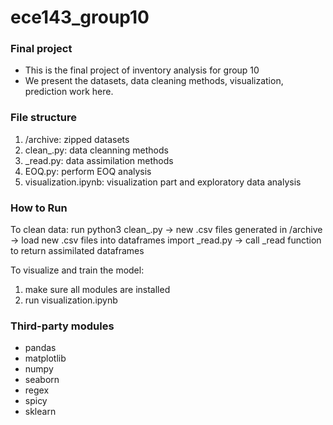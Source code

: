 # ece143_group10
### Final project
- This is the final project of inventory analysis for group 10
- We present the datasets, data cleaning methods, visualization, prediction work here.

### File structure
1. /archive: zipped datasets
2. clean_.py: data cleanning methods 
3. _read.py: data assimilation methods
4. EOQ.py: perform EOQ analysis
5. visualization.ipynb: visualization part and exploratory data analysis

### How to Run
To clean data:
run python3 clean_.py -> new .csv files generated in /archive -> load new .csv files into dataframes
import _read.py -> call _read function to return assimilated dataframes

To visualize and train the model:
1. make sure all modules are installed
2. run visualization.ipynb

### Third-party modules
- pandas
- matplotlib
- numpy
- seaborn
- regex
- spicy
- sklearn
